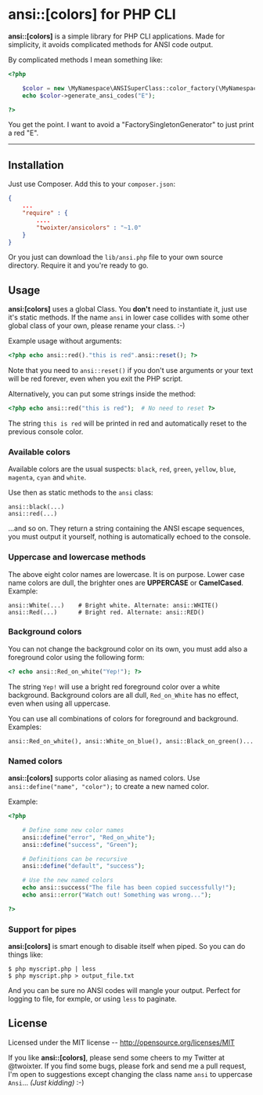 # ansi::[colors] for PHP CLI

**ansi::[colors]** is a simple library for PHP CLI applications. Made for simplicity, it avoids complicated methods for ANSI code output.

By complicated methods I mean something like:

```php
<?php

    $color = new \MyNamespace\ANSISuperClass::color_factory(\MyNamespace::ANSI_RED_COLOR);
    echo $color->generate_ansi_codes("E");

?>
```

You get the point. I want to avoid a "FactorySingletonGenerator" to just print a red "E".

----

## Installation

Just use Composer. Add this to your `composer.json`:

```json
{
    ...
    "require" : {
        ....
        "twoixter/ansicolors" : "~1.0"
    }
}
```

Or you just can download the `lib/ansi.php` file to your own source directory. Require it and you're ready to go.

## Usage

**ansi:[colors]** uses a global Class. You **don't** need to instantiate it, just use it's static methods. If the name `ansi` in lower case collides with some other global class of your own, please rename your class. :-)

Example usage without arguments:

```php
<?php echo ansi::red()."this is red".ansi::reset(); ?>
```

Note that you need to `ansi::reset()` if you don't use arguments or your text will be red forever, even when you exit the PHP script.

Alternatively, you can put some strings inside the method:

```php
<?php echo ansi::red("this is red");  # No need to reset ?>
```

The string `this is red` will be printed in red and automatically reset to the previous console color.

### Available colors

Available colors are the usual suspects: `black`, `red`, `green`, `yellow`, `blue`, `magenta`, `cyan` and `white`.

Use then as static methods to the `ansi` class:

```
ansi::black(...)
ansi::red(...)
```

...and so on. They return a string containing the ANSI escape sequences, you must output it yourself, nothing is automatically echoed to the console.

### Uppercase and lowercase methods

The above eight color names are lowercase. It is on purpose. Lower case name colors are dull, the brighter ones are **UPPERCASE** or **CamelCased**. Example:

```
ansi::White(...)    # Bright white. Alternate: ansi::WHITE()
ansi::Red(...)      # Bright red. Alternate: ansi::RED()
```

### Background colors

You can not change the background color on its own, you must add also a foreground color using the following form:

```php
<? echo ansi::Red_on_white("Yep!"); ?>
```

The string `Yep!` will use a bright red foreground color over a white background. Background colors are all dull, `Red_on_White` has no effect, even when using all uppercase.

You can use all combinations of colors for foreground and background. Examples:

```
ansi::Red_on_white(), ansi::White_on_blue(), ansi::Black_on_green()...
```

### Named colors

**ansi::[colors]** supports color aliasing as named colors. Use `ansi::define("name", "color");` to create a new named color.

Example:
```php
<?php

	# Define some new color names
    ansi::define("error", "Red_on_white");
    ansi::define("success", "Green");

	# Definitions can be recursive
    ansi::define("default", "success");

	# Use the new named colors
	echo ansi::success("The file has been copied successfully!");
    echo ansi::error("Watch out! Something was wrong...");

?>
```

### Support for pipes

**ansi:[colors]** is smart enough to disable itself when piped. So you can do things like:

```
$ php myscript.php | less
$ php myscript.php > output_file.txt
```

And you can be sure no ANSI codes will mangle your output. Perfect for logging to file, for exmple, or using `less` to paginate.

## License

Licensed under the MIT license -- http://opensource.org/licenses/MIT

If you like **ansi::[colors]**, please send some cheers to my Twitter at @twoixter. If you find some bugs, please fork and send me a pull request, I'm open to suggestions except changing the class name `ansi` to uppercase `Ansi`... *(Just kidding)* :-)

